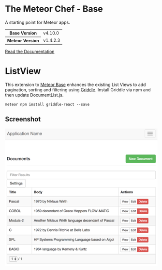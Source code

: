 # The Meteor Chef - Base
A starting point for Meteor apps.

<table>
  <tbody>
    <tr>
      <th>Base Version</th>
      <td>v4.10.0</td>
    </tr>
    <tr>
      <th>Meteor Version</th>
      <td>v1.4.2.3</td>
    </tr>
  </tbody>
</table>

[Read the Documentation](http://themeteorchef.com/base)

# ListView

This extension to [Meteor Base](http://themeteorchef.com/base) enhances the existing List Views to add pagination, sorting and filtering using [Griddle](http://griddlegriddle.github.io/Griddle/). Install Griddle via npm and then update DocumentList.js.

```
meteor npm install griddle-react --save
```

## Screenshot

![ListView Image](https://github.com/rgstephens/base/blob/listView/screenshots/ListView.png)